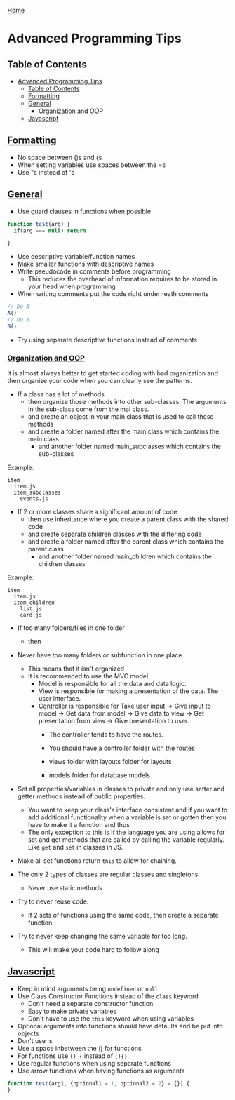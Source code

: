 [Home](./README.md)

# Advanced Programming Tips

## Table of Contents

<!-- TOC -->

- [Advanced Programming Tips](#advanced-programming-tips)
  - [Table of Contents](#table-of-contents)
  - [Formatting](#formatting)
  - [General](#general)
    - [Organization and OOP](#organization-and-oop)
  - [Javascript](#javascript)

<!-- /TOC -->

## [Formatting](#table-of-contents)
- No space between ()s and {s
- When setting variables use spaces between the =s
- Use "s instead of 's

## [General](#table-of-contents)
- Use guard clauses in functions when possible

```javascript
function test(arg) {
  if(arg === null) return

}
```

- Use descriptive variable/function names
- Make smaller functions with descriptive names
- Write pseudocode in comments before programming
  - This reduces the overhead of information requires to be stored in your head when programming
- When writing comments put the code right underneath comments

```javascript
// Do A
A()
// Do B
B()
```

- Try using separate descriptive functions instead of comments


### [Organization and OOP](#table-of-contents)
It is almost always better to get started coding with bad organization and then organize your code when you can clearly see the patterns.

- If a class has a lot of methods
  - then organize those methods into other sub-classes. The arguments in the sub-class come from the mai class.
  - and create an object in your main class that is used to call those methods
  - and create a folder named after the main class which contains the main class
    - and another folder named main_subclasses which contains the sub-classes

Example:

```
item
  item.js
  item_subclasses
    events.js
```

- If 2 or more classes share a significant amount of code
  - then use inheritance where you create a parent class with the shared code
  - and create separate children classes with the differing code
  - and create a folder named after the parent class which contains the parent class
    - and another folder named main_children which contains the children classes

Example:

```
item
  item.js
  item_children
    list.js
    card.js
```

- If too many folders/files in one folder
  - then
- Never have too many folders or subfunction in one place.
  - This means that it isn't organized
  - It is recommended to use the MVC model
    - Model is responsible for all the data and data logic.
    - View is responsible for making a presentation of the data. The user interface.
    - Controller is responsible for Take user input -> Give input to model -> Get data from model -> Give data to view -> Get presentation from view -> Give presentation to user.
      - The controller tends to have the routes.

      - You should have a controller folder with the routes
      - views folder with layouts folder for layouts
      - models folder for database models



- Set all properties/variables in classes to private and only use setter and getter methods instead of public properties.
  - You want to keep your class's interface consistent and if you want to add additional functionality when a variable is set or gotten then you have to make it a function and thus
  - The only exception to this is if the language you are using allows for set and get methods that are called by calling the variable regularly. Like `get` and `set` in classes in JS.

- Make all set functions return `this` to allow for chaining.

- The only 2 types of classes are regular classes and singletons.
  - Never use static methods

- Try to never reuse code.
  - If 2 sets of functions using the same code, then create a separate function.

- Try to never keep changing the same variable for too long.
  - This will make your code hard to follow along

## [Javascript](#table-of-contents)
- Keep in mind arguments being `undefined` or `null`
- Use Class Constructor Functions instead of the `class` keyword
  - Don't need a separate constructor function
  - Easy to make private variables
  - Don't have to use the `this` keyword when using variables
- Optional arguments into functions should have defaults and be put into objects
- Don't use ;s
- Use a space inbetween the ()  for functions
- For functions use `() {` instead of `(){}`
- Use regular functions when using separate functions
- Use arrow functions when having functions as arguments

```javascript
function test(arg1, {optional1 = 1, optional2 = 2} = {}) {
}
```

